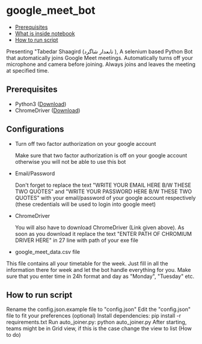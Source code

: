 # google_meet_bot
* [Prerequisites](#Prerequisites)
* [What is inside notebook](#What-is-inside-notebook?)
* [How to run script](#How-to-run-script?)

Presenting "Tabedar Shaagird (تابعدار شاگرد ), A selenium based Python Bot that automatically joins Google Meet meetings. Automatically turns off your microphone and camera before joining. Always joins and leaves the meeting at specified time.
## Prerequisites
* Python3 ([Download](https://www.python.org/downloads/))
* ChromeDriver ([Download](https://chromedriver.chromium.org/))

## Configurations
* Turn off two factor authorization on your google account

  Make sure that two factor authorization is off on your google account otherwise you will not be able to use this bot
  
* Email/Password

  Don't forget to replace the text "WRITE YOUR EMAIL HERE B/W THESE TWO QUOTES" and  "WRITE YOUR PASSWORD HERE B/W THESE TWO QUOTES" with your email/password of your google 
  account respectively (these credentials will be used to login into google meet)
  
* ChromeDriver

  You will also have to download ChromeDriver (Link given above). As soon as you download it replace the text "ENTER PATH OF CHROMIUM DRIVER HERE" in 27 line with path of your
  exe file
 
 * google_meet_data.csv file

  This file contains all your timetable for the week. Just fill in all the information there for week and let the bot handle everything for you. Make sure that you enter time in 
  24h format and day as "Monday", "Tuesday" etc.

## How to run script
Rename the config.json.example file to "config.json"
Edit the "config.json" file to fit your preferences (optional)
Install dependencies: pip install -r requirements.txt
Run auto_joiner.py: python auto_joiner.py
After starting, teams might be in Grid view, if this is the case change the view to list (How to do)
